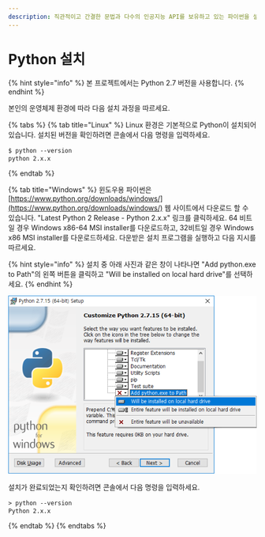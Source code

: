 ```yaml
---
description: 직관적이고 간결한 문법과 다수의 인공지능 API를 보유하고 있는 파이썬을 설치해 봅시다.
---
```


# Python 설치

{% hint style="info" %}
본 프로젝트에서는 Python 2.7 버전을 사용합니다.
{% endhint %}

본인의 운영체제 환경에 따라 다음 설치 과정을 따르세요.

{% tabs %}
{% tab title="Linux" %}
Linux 환경은 기본적으로 Python이 설치되어 있습니다. 설치된 버전을 확인하려면 콘솔에서 다음 명령을 입력하세요.

```text
$ python --version
python 2.x.x
```
{% endtab %}

{% tab title="Windows" %}
윈도우용 파이썬은 [https://www.python.org/downloads/windows/](https://www.python.org/downloads/windows/) 웹 사이트에서 다운로드 할 수 있습니다. "Latest Python 2 Release - Python 2.x.x" 링크를 클릭하세요.  64 비트일 경우 Windows x86-64 MSI installer를 다운로드하고, 32비트일 경우  Windows x86 MSI installer를 다운로드하세요. 다운받은 설치 프로그램을 실행하고 다음 지시를 따르세요.

{% hint style="info" %}
설치 중 아래 사진과 같은 창이 나타나면 "Add python.exe to Path"의 왼쪽 버튼을 클릭하고 "Will be installed on local hard drive"를 선택하세요.
{% endhint %}

![](../.gitbook/assets/python2-003.png)



설치가 완료되었는지 확인하려면 콘솔에서 다음 명령을 입력하세요.

```text
> python --version
Python 2.x.x
```
{% endtab %}
{% endtabs %}



